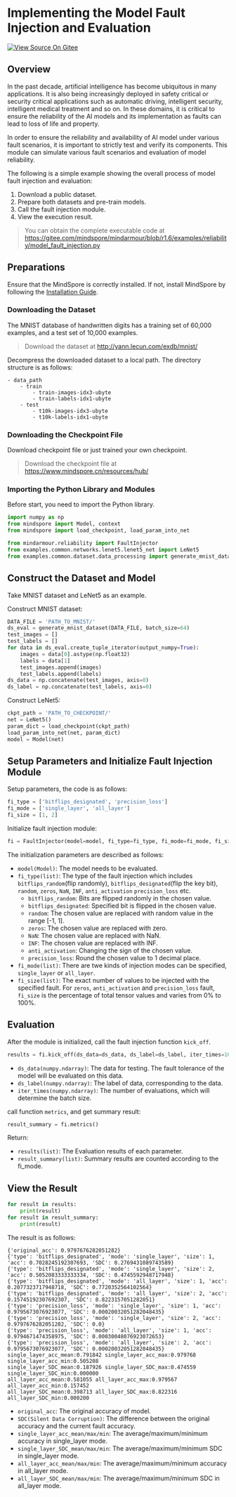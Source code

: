 # Implementing the Model Fault Injection and Evaluation

[![View Source On Gitee](https://gitee.com/mindspore/docs/raw/r1.6/resource/_static/logo_source_en.png)](https://gitee.com/mindspore/docs/blob/r1.6/docs/mindarmour/docs/source_en/fault_injection.md)

## Overview

In the past decade, artificial intelligence has become ubiquitous in many applications.
It is also being increasingly deployed in safety critical or security critical applications
such as automatic driving, intelligent security, intelligent medical treatment and so on.
In these domains, it is critical to ensure the reliability of the AI models and its
implementation as faults can lead to loss of life and property.

In order to ensure the reliability and availability of AI model under various fault scenarios,
it is important to strictly test and verify its components.
This module can simulate various fault scenarios and evaluation of model reliability.

The following is a simple example showing the overall process of model fault injection and evaluation:

1. Download a public dataset.
2. Prepare both datasets and pre-train models.
3. Call the fault injection module.
4. View the execution result.

> You can obtain the complete executable code at <https://gitee.com/mindspore/mindarmour/blob/r1.6/examples/reliability/model_fault_injection.py>

## Preparations

Ensure that the MindSpore is correctly installed. If not, install MindSpore by following the [Installation Guide](https://www.mindspore.cn/install/en).

### Downloading the Dataset

The MNIST database of handwritten digits has a training set of 60,000 examples, and a test set of 10,000 examples.
> Download the dataset at <http://yann.lecun.com/exdb/mnist/>

Decompress the downloaded dataset to a local path. The directory structure is as follows:

```text
- data_path
    - train
        - train-images-idx3-ubyte
        - train-labels-idx1-ubyte
    - test
        - t10k-images-idx3-ubyte
        - t10k-labels-idx1-ubyte
```

### Downloading the Checkpoint File

Download checkpoint file or just trained your own checkpoint.
> Download the checkpoint file at <https://www.mindspore.cn/resources/hub/>

### Importing the Python Library and Modules

Before start, you need to import the Python library.

```python
import numpy as np
from mindspore import Model, context
from mindspore import load_checkpoint, load_param_into_net

from mindarmour.reliability import FaultInjector
from examples.common.networks.lenet5.lenet5_net import LeNet5
from examples.common.dataset.data_processing import generate_mnist_dataset
```

## Construct the Dataset and Model

Take MNIST dataset and LeNet5 as an example.

Construct MNIST dataset:

```python
DATA_FILE = 'PATH_TO_MNIST/'
ds_eval = generate_mnist_dataset(DATA_FILE, batch_size=64)
test_images = []
test_labels = []
for data in ds_eval.create_tuple_iterator(output_numpy=True):
    images = data[0].astype(np.float32)
    labels = data[1]
    test_images.append(images)
    test_labels.append(labels)
ds_data = np.concatenate(test_images, axis=0)
ds_label = np.concatenate(test_labels, axis=0)
```

Construct LeNet5:

```python
ckpt_path = 'PATH_TO_CHECKPOINT/'
net = LeNet5()
param_dict = load_checkpoint(ckpt_path)
load_param_into_net(net, param_dict)
model = Model(net)
```

## Setup Parameters and Initialize Fault Injection Module

Setup parameters, the code is as follows:

```python
fi_type = ['bitflips_designated', 'precision_loss']
fi_mode = ['single_layer', 'all_layer']
fi_size = [1, 2]
```

Initialize fault injection module:

```python
fi = FaultInjector(model=model, fi_type=fi_type, fi_mode=fi_mode, fi_size=fi_size)
```

The initialization parameters are described as follows:

- `model(Model)`: The model needs to be evaluated.
- `fi_type(list)`: The type of the fault injection which includes `bitflips_random`(flip randomly),
            `bitflips_designated`(flip the key bit), `random`, `zeros`, `NaN`, `INF`, `anti_activation` `precision_loss` etc.
    - `bitflips_random`: Bits are flipped randomly in the chosen value.
    - `bitflips_designated`: Specified bit is flipped in the chosen value.
    - `random`: The chosen value are replaced with random value in the range [-1, 1].
    - `zeros`: The chosen value are replaced with zero.
    - `NaN`: The chosen value are replaced with NaN.
    - `INF`: The chosen value are replaced with INF.
    - `anti_activation`: Changing the sign of the chosen value.
    - `precision_loss`: Round the chosen value to 1 decimal place.
- `fi_mode(list)`: There are twe kinds of injection modes can be specified, `single_layer` or `all_layer`.
- `fi_size(list)`: The exact number of values to be injected with the specified fault. For `zeros`, `anti_activation` and `precision_loss` fault, `fi_size` is the percentage of total tensor values and varies from 0% to 100%.

## Evaluation

After the module is initialized, call the fault injection function `kick_off`.

```python
results = fi.kick_off(ds_data=ds_data, ds_label=ds_label, iter_times=100)
```

- `ds_data(numpy.ndarray)`: The data for testing. The fault tolerance of the model will be evaluated on this data.
- `ds_label(numpy.ndarray)`: The label of data, corresponding to the data.
- `iter_times(numpy.ndarray)`: The number of evaluations, which will determine the batch size.

call function `metrics`, and get summary result:

```python
result_summary = fi.metrics()
```

Return:

- `results(list)`: The Evaluation results of each parameter.
- `result_summary(list)`: Summary results are counted according to the fi_mode.

## View the Result

```python
for result in results:
    print(result)
for result in result_summary:
    print(result)
```

The result is as follows:

```text
{'original_acc': 0.9797676282051282}
{'type': 'bitflips_designated', 'mode': 'single_layer', 'size': 1, 'acc': 0.7028245192307693, 'SDC': 0.2769431089743589}
{'type': 'bitflips_designated', 'mode': 'single_layer', 'size': 2, 'acc': 0.5052083333333334, 'SDC': 0.4745592948717948}
{'type': 'bitflips_designated', 'mode': 'all_layer', 'size': 1, 'acc': 0.2077323717948718, 'SDC': 0.7720352564102564}
{'type': 'bitflips_designated', 'mode': 'all_layer', 'size': 2, 'acc': 0.15745192307692307, 'SDC': 0.8223157051282051}
{'type': 'precision_loss', 'mode': 'single_layer', 'size': 1, 'acc': 0.9795673076923077, 'SDC': 0.00020032051282048435}
{'type': 'precision_loss', 'mode': 'single_layer', 'size': 2, 'acc': 0.9797676282051282, 'SDC': 0.0}
{'type': 'precision_loss', 'mode': 'all_layer', 'size': 1, 'acc': 0.9794671474358975, 'SDC': 0.00030048076923072653}
{'type': 'precision_loss', 'mode': 'all_layer', 'size': 2, 'acc': 0.9795673076923077, 'SDC': 0.00020032051282048435}
single_layer_acc_mean:0.791842 single_layer_acc_max:0.979768 single_layer_acc_min:0.505208
single_layer_SDC_mean:0.187926 single_layer_SDC_max:0.474559 single_layer_SDC_min:0.000000
all_layer_acc_mean:0.581055 all_layer_acc_max:0.979567 all_layer_acc_min:0.157452
all_layer_SDC_mean:0.398713 all_layer_SDC_max:0.822316 all_layer_SDC_min:0.000200
```

- `original_acc`: The original accuracy of model.
- `SDC(Silent Data Corruption)`: The difference between the original accuracy and the current fault accuracy.
- `single_layer_acc_mean/max/min`: The average/maximum/minimum accuracy in single_layer mode.
- `single_layer_SDC_mean/max/min`: The average/maximum/minimum SDC in single_layer mode.
- `all_layer_acc_mean/max/min`: The average/maximum/minimum accuracy in all_layer mode.
- `all_layer_SDC_mean/max/min`: The average/maximum/minimum SDC in all_layer mode.